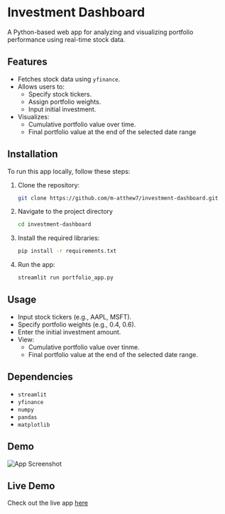 # Investment Dashboard

A Python-based web app for analyzing and visualizing portfolio performance using real-time stock data.

## Features
- Fetches stock data using `yfinance`.
- Allows users to:
  - Specify stock tickers.
  - Assign portfolio weights.
  - Input initial investment.
- Visualizes:
  - Cumulative portfolio value over time.
  - Final portfolio value at the end of the selected date range

## Installation

To run this app locally, follow these steps:

1. Clone the repository:
   ```bash
   git clone https://github.com/m-atthew7/investment-dashboard.git
   
2. Navigate to the project directory
   ```bash
   cd investment-dashboard
   
3. Install the required libraries:
   ```bash
   pip install -r requirements.txt
   
4. Run the app:
   ```bash
   streamlit run portfolio_app.py

## Usage
- Input stock tickers (e.g., AAPL, MSFT).
- Specify portfolio weights (e.g., 0.4, 0.6).
- Enter the initial investment amount.
- View:
  - Cumulative portfolio value over tinme.
  - Final portfolio value at the end of the selected date range.
 
## Dependencies
- `streamlit`
- `yfinance`
- `numpy`
- `pandas`
- `matplotlib`

## Demo
![App Screenshot](portfolio-app-demo.jpg)

## Live Demo
Check out the live app [here](https://m-atthew7-investment-dashboard-portfolio-app-umzy3m.streamlit.app/)
